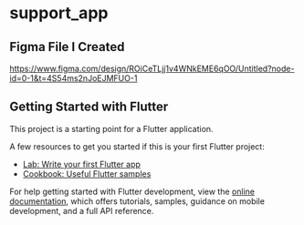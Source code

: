 # support_app

## Figma File I Created

https://www.figma.com/design/ROiCeTLjj1v4WNkEME6qOO/Untitled?node-id=0-1&t=4S54ms2nJoEJMFUO-1

## Getting Started with Flutter

This project is a starting point for a Flutter application.

A few resources to get you started if this is your first Flutter project:

- [Lab: Write your first Flutter app](https://docs.flutter.dev/get-started/codelab)
- [Cookbook: Useful Flutter samples](https://docs.flutter.dev/cookbook)

For help getting started with Flutter development, view the
[online documentation](https://docs.flutter.dev/), which offers tutorials,
samples, guidance on mobile development, and a full API reference.
